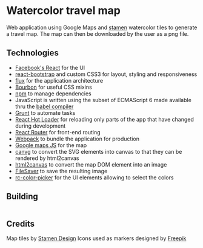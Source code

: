 # Watercolor travel map
Web application using Google Maps and [stamen](http://stamen.com) watercolor tiles to generate a travel map. The map can then be downloaded by the user as a png file. 


## Technologies
* [Facebook's React](https://facebook.github.io/react/) for the UI
* [react-bootstrap](http://react-bootstrap.github.io/) and custom CSS3 for layout, styling and responsiveness
* [flux](https://facebook.github.io/flux/) for the application architecture
* [Bourbon](http://bourbon.io/) for useful CSS mixins
* [npm](https://www.npmjs.com/) to manage dependencies
* JavaScript is written using the subset of ECMAScript 6 made available thru the [babel compiler](https://babeljs.io/)
* [Grunt](http://gruntjs.com/) to automate tasks
* [React Hot Loader](http://gaearon.github.io/react-hot-loader/) for reloading only parts of the app that have changed during development
* [React Router](http://rackt.github.io/react-router/) for front-end routing
* [Webpack](http://webpack.github.io/) to bundle the application for production
* [Google maps JS](https://developers.google.com/maps/documentation/javascript/) for the map
* [canvg](https://github.com/canvg/canvg) to convert the SVG elements into canvas to that they can be rendered by html2canvas
* [html2canvas](https://github.com/niklasvh/html2canvas) to convert the map DOM element into an image
* [FileSaver](https://github.com/eligrey/FileSaver.js/) to save the resulting image
* [rc-color-picker](http://react-component.github.io/color-picker/) for the UI elements allowing to select the colors

## Building
```grunt build
```

## Credits
Map tiles by [Stamen Design](http://stamen.com)
Icons used as markers designed by [Freepik](http://www.freepik.com)
